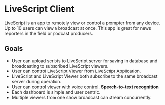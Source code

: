 # LiveScript Client

LiveScript is an app to remotely view or control a prompter from any device. Up to 10 users can view a broadcast at once. This app is great for news reporters in the field or podcast producers.

## Goals

- User can upload scripts to LiveScript server for saving in database and broadcasting to subscribed LiveScript viewers.
- User can control LiveScript Viewer from LiveScript Application.
- LiveScript and LiveScript Viewer both subscribe to the same broadcast server during operation.
- User can control viewer with voice control. **Speech-to-text recognition**
- Each dashboard is simple and user centric.
- Multiple viewers from one show broadcast can stream concurrently.

